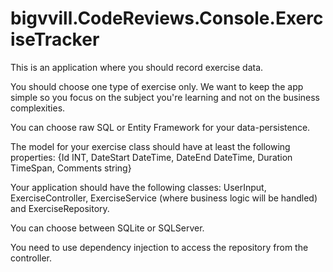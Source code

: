 # bigvvill.CodeReviews.Console.ExerciseTracker

This is an application where you should record exercise data.

You should choose one type of exercise only. We want to keep the app simple so you focus on the subject you're learning and not on the business complexities.

You can choose raw SQL or Entity Framework for your data-persistence.

The model for your exercise class should have at least the following properties: {Id INT, DateStart DateTime, DateEnd DateTime, Duration TimeSpan, Comments string}

Your application should have the following classes: UserInput, ExerciseController, ExerciseService (where business logic will be handled) and ExerciseRepository.

You can choose between SQLite or SQLServer.

You need to use dependency injection to access the repository from the controller.
